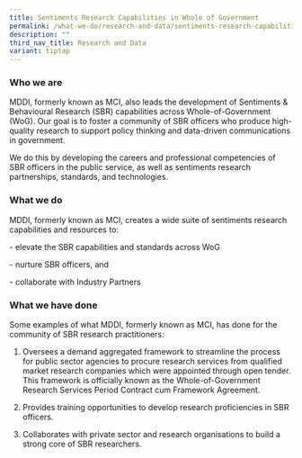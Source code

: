 ```yaml
---
title: Sentiments Research Capabilities in Whole of Government
permalink: /what-we-do/research-and-data/sentiments-research-capabilities-in-whole-of-government/
description: ""
third_nav_title: Research and Data
variant: tiptap
---
```

<h3>Who we are</h3>
<p>MDDI, formerly known as MCI, also leads the development of Sentiments
&amp; Behavioural Research (SBR) capabilities across Whole-of-Government
(WoG). Our goal is to foster a community of SBR officers who produce high-quality
research to support policy thinking and data-driven communications in government.</p>
<p>We do this by developing the careers and professional competencies of
SBR officers in the public service, as well as sentiments research partnerships,
standards, and technologies.</p>
<h3>What we do</h3>
<p>MDDI, formerly known as MCI, creates a wide suite of sentiments research
capabilities and resources to:</p>
<p>- elevate the SBR capabilities and standards across WoG</p>
<p>- nurture SBR officers, and</p>
<p>- collaborate with Industry Partners</p>
<h3>What we have done</h3>
<p>Some examples of what MDDI, formerly known as MCI, has done for the community
of SBR research practitioners:</p>
<ol data-tight="true" class="tight">
<li>
<p>Oversees a demand aggregated framework to streamline the process for public
sector agencies to procure research services from qualified market research
companies which were appointed through open tender. This framework is officially
known as the Whole-of-Government Research Services Period Contract cum
Framework Agreement.</p>
</li>
<li>
<p>Provides training opportunities to develop research proficiencies in SBR
officers.</p>
</li>
<li>
<p>Collaborates with private sector and research organisations to build a
strong core of SBR researchers.</p>
</li>
</ol>
<p></p>